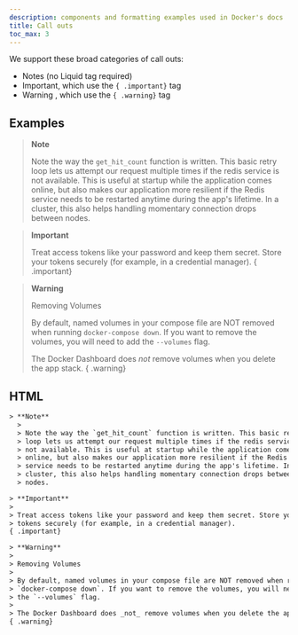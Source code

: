 ```yaml
---
description: components and formatting examples used in Docker's docs
title: Call outs
toc_max: 3
---
```


We support these broad categories of call outs:

- Notes (no Liquid tag required)
- Important, which use the `{ .important}` tag
- Warning , which use the `{ .warning}` tag

## Examples

  > **Note**
  >
  > Note the way the `get_hit_count` function is written. This basic retry
  > loop lets us attempt our request multiple times if the redis service is
  > not available. This is useful at startup while the application comes
  > online, but also makes our application more resilient if the Redis
  > service needs to be restarted anytime during the app's lifetime. In a
  > cluster, this also helps handling momentary connection drops between
  > nodes.

> **Important**
>
> Treat access tokens like your password and keep them secret. Store your
> tokens securely (for example, in a credential manager).
{ .important}


> **Warning**
>
> Removing Volumes
>
> By default, named volumes in your compose file are NOT removed when running
> `docker-compose down`. If you want to remove the volumes, you will need to add
> the `--volumes` flag.
>
> The Docker Dashboard does _not_ remove volumes when you delete the app stack.
{ .warning}

## HTML

```html
> **Note**
  >
  > Note the way the `get_hit_count` function is written. This basic retry
  > loop lets us attempt our request multiple times if the redis service is
  > not available. This is useful at startup while the application comes
  > online, but also makes our application more resilient if the Redis
  > service needs to be restarted anytime during the app's lifetime. In a
  > cluster, this also helps handling momentary connection drops between
  > nodes.

> **Important**
>
> Treat access tokens like your password and keep them secret. Store your
> tokens securely (for example, in a credential manager).
{ .important} 

> **Warning**
>
> Removing Volumes
>
> By default, named volumes in your compose file are NOT removed when running
> `docker-compose down`. If you want to remove the volumes, you will need to add
> the `--volumes` flag.
>
> The Docker Dashboard does _not_ remove volumes when you delete the app stack.
{ .warning}
```